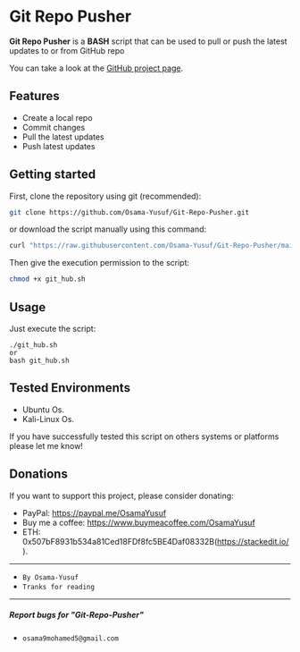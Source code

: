 # Git Repo Pusher

**Git Repo Pusher** is a **BASH** script that can be used to pull or push the latest updates to or from GitHub repo

You can take a look at the [GitHub project page](https://github.com/Osama-Yusuf/Git-Repo-Pusher).


## Features

* Create a local repo
* Commit changes
* Pull the latest updates
* Push latest updates


## Getting started

First, clone the repository using git (recommended):

```bash
git clone https://github.com/Osama-Yusuf/Git-Repo-Pusher.git
```

or download the script manually using this command:

```bash
curl "https://raw.githubusercontent.com/Osama-Yusuf/Git-Repo-Pusher/main/git_hub.sh" -o git_hub.sh
```

Then give the execution permission to the script:

```bash
chmod +x git_hub.sh
```
## Usage

Just execute the script:

```
./git_hub.sh
or
bash git_hub.sh
```
## Tested Environments

* Ubuntu Os.
* Kali-Linux Os.

If you have successfully tested this script on others systems or platforms please let me know!

## Donations

 If you want to support this project, please consider donating:
 * PayPal: https://paypal.me/OsamaYusuf
 * Buy me a coffee: https://www.buymeacoffee.com/OsamaYusuf
 * ETH: 0x507bF8931b534a81Ced18FDf8fc5BE4Daf08332B(https://stackedit.io/).

---

* `By Osama-Yusuf`
* `Tranks for reading`

-------
##### Report bugs for "Git-Repo-Pusher"
* `osama9mohamed5@gmail.com`